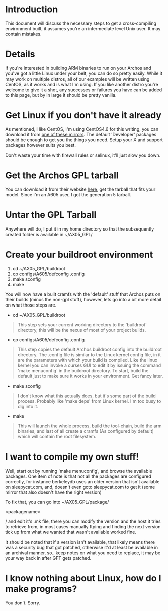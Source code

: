 # Introduction #

This document will discuss the necessary steps to get a cross-compiling environment built, it assumes you're an intermediate level Unix user. It may contain mistakes.


# Details #

If you're interested in building ARM binaries to run on your Archos and you've got a little Linux under your belt, you can do so pretty easily. While it may work on multiple distros, all of our examples will be written using CentOS, as it works and is what I'm using. If you like another distro you're welcome to give it a shot, any successes or failures you have can be added to this page, but by in large it should be pretty vanilla.

# Get Linux if you don't have it already #

As mentioned, I like CentOS, I'm using CentOS4.6 for this writing, you can download it from [one of these mirrors](http://isoredirect.centos.org/centos/4/isos/i386/). The default 'Developer' packages should be enough to get you the things you need. Setup your X and support packages however suits you best.

Don't waste your time with firewall rules or selinux, it'll just slow you down.

# Get the Archos GPL tarball #

You can download it from their website [here](http://www.archos.com/support/download/software/gpl_notice.html), get the tarball that fits your model. Since I'm an A605 user, I got the generation 5 tarball.

# Untar the GPL Tarball #

Anywhere will do, I put it in my home directory so that the subsequently created folder is available in ~/AX05\_GPL/

# Create your buildroot environment #

  1. cd ~/AX05\_GPL/buildroot
  1. cp configs/A605/defconfig .config
  1. make sconfig
  1. make

You will now have a built cramfs with the 'default' stuff that Archos puts on their builds (minus the non-gpl stuff), however, lets go into a bit more detail on what those steps are.

  * cd ~/AX05\_GPL/buildroot

> This step sets your current working directory to the 'buildroot' directory, this will be the nexus of most of your project builds.

  * cp configs/A605/defconfig .config

> This step copies the default Archos buildroot config into the buildroot directory. The .config file is similar to the Linux kernel config file, in it are the parameters with which your build is compiled. Like the linux kernel you can invoke a curses GUI to edit it by issuing the command 'make menuconfig' in the buildroot directory. To start, build the default just to make sure it works in your environment. Get fancy later.

  * make sconfig

> I don't know what this actually does, but it's some part of the build process. Probably like 'make deps' from Linux kernel. I'm too busy to dig into it.

  * make

> This will launch the whole process, build the tool-chain, build the arm binaries, and last of all create a cramfs (As configured by default) which will contain the root filesystem.

# I want to compile my own stuff! #

Well, start out by running 'make menuconfig', and browse the available packages. One item of note is that not all the packages are configured correctly, for instance berkeleydb uses an older version that isn't available on sleepycat.com, and, doesn't even goto sleepycat.com to get it (some mirror that also doesn't have the right version)

To fix that, you can go into ~/AX05\_GPL/package/

&lt;packagename&gt;

/ and edit it's .mk file, there you can modify the version and the host it tries to retrieve from, in most cases manually ftping and finding the next version tick up from what we wanted that wasn't available worked fine.

It should be noted that if a version isn't available, that likely means there was a security bug that got patched, otherwise it'd at least be available in an archival manner, so.. keep notes on what you need to replace, it may be your way back in after GFT gets patched.

# I know nothing about Linux, how do I make programs? #

You don't. Sorry.